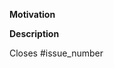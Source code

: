 **Motivation**

<!-- Why is this PR exists? What are the goals of the pull request? -->

**Description**

<!-- A clear and concise general description of the changes of this PR commits -->

<!-- Link to issues: Resolves #111, Resolves #222 -->

Closes #issue_number

